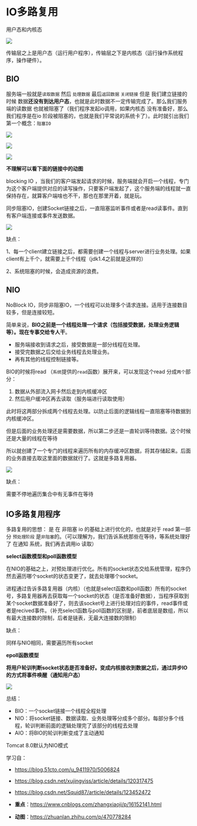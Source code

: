 # IO多路复用

用户态和内核态

![](https://coderymy-image.oss-cn-beijing.aliyuncs.com/picgo/20230207163551.png)

传输层之上是用户态（运行用户程序），传输层之下是内核态（运行操作系统程序，操作硬件）。

## BIO

服务端一般就是`读取数据` 然后 `处理数据` 最后`返回数据` `关闭链接`
但是 我们建立链接的时候 数据**还没有到达用户态**，也就是此时数据不一定传输完成了。那么我们服务端的读数据 也就被阻塞了（我们程序发起io调用，如果内核态 没有准备好，那么我们程序是在io 阶段被阻塞的，也就是我们平常说的系统卡了）。此时就引出我们第一个概念：`阻塞IO`

![](https://coderymy-image.oss-cn-beijing.aliyuncs.com/picgo/20230207160017.png)

![](https://coderymy-image.oss-cn-beijing.aliyuncs.com/picgo/20230207160030.png)

![](https://coderymy-image.oss-cn-beijing.aliyuncs.com/picgo/20230207160050.png)



**不理解可以看下面的链接中的动图**

blocking IO ，当我们的客户端发起请求的时候，服务端就会开启一个线程，专门为这个客户端提供对应的读写操作，只要客户端发起了，这个服务端的线程就一直保持存在，就算客户端啥也不干，那也在那里开着，就是玩。

同步阻塞IO，创建Socket链接之后，一直阻塞监听事件或者是read读事件。直到有客户端连接或事件发送数据。

![](https://coderymy-image.oss-cn-beijing.aliyuncs.com/picgo/20230207153848.png)

缺点：

1、每一个client建立链接之后，都需要创建一个线程与server进行业务处理。如果client有上千个，就需要上千个线程（jdk1.4之前就是这样的）

2、系统阻塞的时候，会造成资源的浪费。



## NIO

NoBlock IO，同步非阻塞IO，一个线程可以处理多个请求连接。适用于连接数目较多，但是连接较短。

简单来说，**BIO之前是一个线程处理一个请求（包括接受数据，处理业务逻辑等）。现在专事交给专人干**。

+ 服务端接收到请求之后，接受数据是一部分线程在处理。
+ 接受完数据之后交给业务线程去处理业务。
+ 再有其他的线程控制链接等。

BIO的时候将read （`系统`提供的`read`函数）展开来，可以发现这个read 分成`两个`部分：

1. 数据从外部流入网卡然后走到内核缓冲区
2. 然后用户缓冲区再去读取（服务端进行读取使用）

此时将这两部分拆成两个线程去处理。以防止后面的逻辑线程一直阻塞等待数据到内核缓冲区。

但是后面的业务处理还是需要数据，所以第二步还是一直轮训等待数据。这个时候还是大量的线程在等待

所以就创建了一个专门的线程来遍历所有的内存缓冲区数据，将其存储起来。后面的业务直接去取这里面的数据就行了。这就是多路复用器。

![](https://coderymy-image.oss-cn-beijing.aliyuncs.com/picgo/20230207154909.png)

缺点：

需要不停地遍历集合中有无事件在等待

## IO多路复用程序

多路复用的思想： 是 在 非阻塞 io 的基础上进行优化的，也就是对于 read 第一部分 `预处理阶段` 是`非阻塞`的。（可以理解为，我们告诉系统那些在等待，等系统处理好了 在通知 系统，我们再去调用io 读取）

**select函数模型和poll函数模型**

在NIO的基础之上，对预处理进行优化。所有的socket状态交给系统管理，程序仍然去遍历哪个socket的状态变更了，就去处理哪个socket。

进程通过告诉多路复用器（内核）（也就是select函数和poll函数）所有的socket号，多路复用器再去获取每一个socket的状态（是否准备好数据），当程序获取到某个socket数据准备好了，则去该socket号上进行处理对应的事件，read事件或者是recived事件。（补充select函数与poll函数的区别是，前者底层是数组，所以有最大连接数的限制，后者是链表，无最大连接数的限制）

缺点：

同样与NIO相同，需要遍历所有socket



**epoll函数模型**

**将用户轮训判断socket状态是否准备好。变成内核接收到数据之后，通过异步IO的方式将事件唤醒（通知用户态）**



![](https://coderymy-image.oss-cn-beijing.aliyuncs.com/picgo/20230207161608.png)

总结：

+ BIO：一个socket链接一个线程全程处理
+ NIO：将socket链接、数据读取、业务处理等分成多个部分。每部分多个线程，轮训判断前面的逻辑处理完了该部分的线程去处理
+ AIO：将BIO的轮训判断变成了主动通知

Tomcat 8.0默认为NIO模式

学习自：

+ https://blog.51cto.com/u_9411970/5006824

+ https://blog.csdn.net/xujingyiss/article/details/120317475
+ https://blog.csdn.net/Squid87/article/details/123452472
+ **重点**：https://www.cnblogs.com/zhangxiaoji/p/16152141.html
+ **动图**：https://zhuanlan.zhihu.com/p/470778284